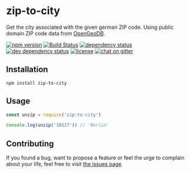 # zip-to-city

Get the city associated with the given german ZIP code.
Using public domain ZIP code data from [OpenGeoDB](http://opengeodb.org/wiki/PLZ.tab).

[![npm version](https://img.shields.io/npm/v/zip-to-city.svg)](https://www.npmjs.com/package/zip-to-city)
[![Build Status](https://travis-ci.org/juliuste/zip-to-city.svg?branch=master)](https://travis-ci.org/juliuste/zip-to-city)
[![dependency status](https://img.shields.io/david/juliuste/zip-to-city.svg)](https://david-dm.org/juliuste/zip-to-city)
[![dev dependency status](https://img.shields.io/david/dev/juliuste/zip-to-city.svg)](https://david-dm.org/juliuste/zip-to-city#info=devDependencies)
[![license](https://img.shields.io/github/license/juliuste/zip-to-city.svg?style=flat)](LICENSE)
[![chat on gitter](https://badges.gitter.im/juliuste.svg)](https://gitter.im/juliuste)

## Installation

```shell
npm install zip-to-city
```

## Usage

```js
const unzip = require('zip-to-city')

console.log(unzip('10117')) // 'Berlin'
```

## Contributing

If you found a bug, want to propose a feature or feel the urge to complain about your life, feel free to visit [the issues page](https://github.com/juliuste/zip-to-city/issues).
